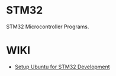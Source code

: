 # STM32
STM32 Microcontroller Programs.

# WIKI
- [Setup Ubuntu for STM32 Development](https://github.com/SeanBeagle/STM32/wiki/Setup-Ubuntu-for-STM32-Development)
